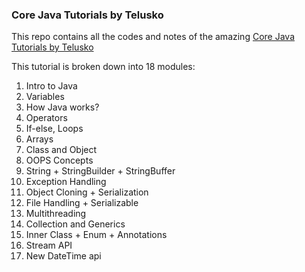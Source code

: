 ### Core Java Tutorials by Telusko

This repo contains all the codes and notes of the amazing [Core Java Tutorials by Telusko](https://www.youtube.com/watch?v=WOUpjal8ee4&list=PLsyeobzWxl7oZ-fxDYkOToURHhMuWD1BK)

This tutorial is broken down into 18 modules:
1) Intro to Java
2) Variables
3) How Java works?
4) Operators
5) If-else, Loops
6) Arrays
7) Class and Object
8) OOPS Concepts
9) String + StringBuilder + StringBuffer
10) Exception Handling
11) Object Cloning + Serialization
12) File Handling + Serializable
13) Multithreading
14) Collection and Generics
15) Inner Class + Enum + Annotations
17) Stream API
18) New DateTime api
